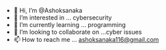 - 👋 Hi, I’m @Ashoksanaka
- 👀 I’m interested in ... cybersecurity 
- 🌱 I’m currently learning ... programming 
- 💞️ I’m looking to collaborate on ...cyber issues
- 📫 How to reach me ... ashoksanaka116@gmail.com

<!---
Ashoksanaka/Ashoksanaka is a ✨ special ✨ repository because its `README.md` (this file) appears on your GitHub profile.
You can click the Preview link to take a look at your changes.
--->
